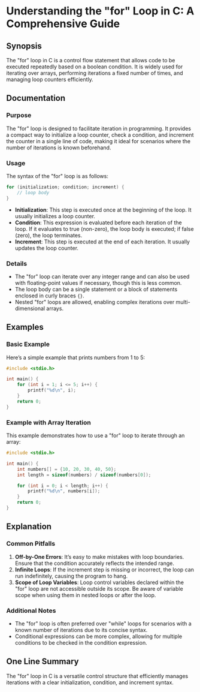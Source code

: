 <!--
Meta Description: # Understanding the "for" Loop in C: A Comprehensive Guide ## Synopsis The "for" loop in C is a control flow statement that allows code to be executed...
Meta Keywords: loop, condition, int, iterations, increment
-->

# Understanding the "for" Loop in C: A Comprehensive Guide

## Synopsis
The "for" loop in C is a control flow statement that allows code to be executed repeatedly based on a boolean condition. It is widely used for iterating over arrays, performing iterations a fixed number of times, and managing loop counters efficiently.

## Documentation
### Purpose
The "for" loop is designed to facilitate iteration in programming. It provides a compact way to initialize a loop counter, check a condition, and increment the counter in a single line of code, making it ideal for scenarios where the number of iterations is known beforehand.

### Usage
The syntax of the "for" loop is as follows:

```c
for (initialization; condition; increment) {
    // loop body
}
```

- **Initialization**: This step is executed once at the beginning of the loop. It usually initializes a loop counter.
- **Condition**: This expression is evaluated before each iteration of the loop. If it evaluates to true (non-zero), the loop body is executed; if false (zero), the loop terminates.
- **Increment**: This step is executed at the end of each iteration. It usually updates the loop counter.

### Details
- The "for" loop can iterate over any integer range and can also be used with floating-point values if necessary, though this is less common.
- The loop body can be a single statement or a block of statements enclosed in curly braces `{}`.
- Nested "for" loops are allowed, enabling complex iterations over multi-dimensional arrays.

## Examples
### Basic Example
Here’s a simple example that prints numbers from 1 to 5:

```c
#include <stdio.h>

int main() {
    for (int i = 1; i <= 5; i++) {
        printf("%d\n", i);
    }
    return 0;
}
```

### Example with Array Iteration
This example demonstrates how to use a "for" loop to iterate through an array:

```c
#include <stdio.h>

int main() {
    int numbers[] = {10, 20, 30, 40, 50};
    int length = sizeof(numbers) / sizeof(numbers[0]);

    for (int i = 0; i < length; i++) {
        printf("%d\n", numbers[i]);
    }
    return 0;
}
```

## Explanation
### Common Pitfalls
1. **Off-by-One Errors**: It’s easy to make mistakes with loop boundaries. Ensure that the condition accurately reflects the intended range.
2. **Infinite Loops**: If the increment step is missing or incorrect, the loop can run indefinitely, causing the program to hang.
3. **Scope of Loop Variables**: Loop control variables declared within the "for" loop are not accessible outside its scope. Be aware of variable scope when using them in nested loops or after the loop.

### Additional Notes
- The "for" loop is often preferred over "while" loops for scenarios with a known number of iterations due to its concise syntax.
- Conditional expressions can be more complex, allowing for multiple conditions to be checked in the condition expression.

## One Line Summary
The "for" loop in C is a versatile control structure that efficiently manages iterations with a clear initialization, condition, and increment syntax.